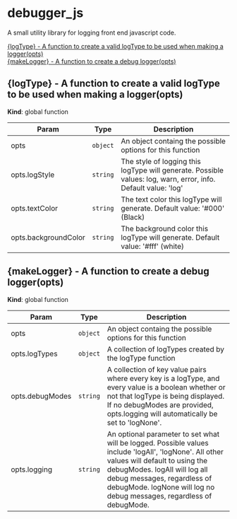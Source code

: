 # debugger_js

A small utility library for logging front end javascript code.

<dl>
<dt><a href="#{logType} - A function to create a valid logType to be used when making a logger">{logType} - A function to create a valid logType to be used when making a logger(opts)</a></
dt>
<dd></dd>
<dt><a href="#{makeLogger} - A function to create a debug logger">{makeLogger} - A function to create a debug logger(opts)</a></dt>
<dd></dd>
</dl>

<a name="{logType} - A function to create a valid logType to be used when making a logger"></a>

## {logType} - A function to create a valid logType to be used when making a logger(opts)
**Kind**: global function

| Param | Type | Description |
| --- | --- | --- |
| opts | <code>object</code> | An object containg the possible options for this function |
| opts.logStyle | <code>string</code> | The style of logging this logType will generate. Possible values: log, warn, error, info. Default value: 'log' |
| opts.textColor | <code>string</code> | The text color this logType will generate. Default value: '#000' (Black) |
| opts.backgroundColor | <code>string</code> | The background color this logType will generate. Default value: '#fff' (white) |

<a name="{makeLogger} - A function to create a debug logger"></a>

## {makeLogger} - A function to create a debug logger(opts)
**Kind**: global function

| Param | Type | Description |
| --- | --- | --- |
| opts | <code>object</code> | An object containg the possible options for this function |
| opts.logTypes | <code>object</code> | A collection of logTypes created by the logType function |
| opts.debugModes | <code>string</code> | A collection of key value pairs where every key is a logType, and every value is a boolean whether or not that logType is being displayed. If no debugModes are provided, opts.logging will automatically be set to 'logNone'. |
| opts.logging | <code>string</code> | An optional parameter to set what will be logged. Possible values include 'logAll', 'logNone'. All other values will default to using the debugModes. logAll will log all debug messages, regardless of debugMode. logNone will log no debug messages, regardless of debugMode. |
